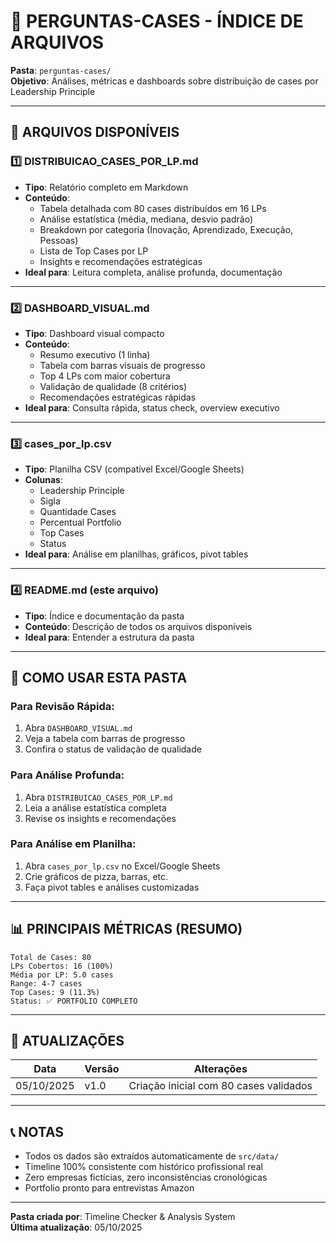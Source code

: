 # 📁 PERGUNTAS-CASES - ÍNDICE DE ARQUIVOS

**Pasta**: `perguntas-cases/`  
**Objetivo**: Análises, métricas e dashboards sobre distribuição de cases por Leadership Principle

---

## 📄 ARQUIVOS DISPONÍVEIS

### 1️⃣ **DISTRIBUICAO_CASES_POR_LP.md**
- **Tipo**: Relatório completo em Markdown
- **Conteúdo**: 
  - Tabela detalhada com 80 cases distribuídos em 16 LPs
  - Análise estatística (média, mediana, desvio padrão)
  - Breakdown por categoria (Inovação, Aprendizado, Execução, Pessoas)
  - Lista de Top Cases por LP
  - Insights e recomendações estratégicas
- **Ideal para**: Leitura completa, análise profunda, documentação

---

### 2️⃣ **DASHBOARD_VISUAL.md**
- **Tipo**: Dashboard visual compacto
- **Conteúdo**:
  - Resumo executivo (1 linha)
  - Tabela com barras visuais de progresso
  - Top 4 LPs com maior cobertura
  - Validação de qualidade (8 critérios)
  - Recomendações estratégicas rápidas
- **Ideal para**: Consulta rápida, status check, overview executivo

---

### 3️⃣ **cases_por_lp.csv**
- **Tipo**: Planilha CSV (compatível Excel/Google Sheets)
- **Colunas**:
  - Leadership Principle
  - Sigla
  - Quantidade Cases
  - Percentual Portfolio
  - Top Cases
  - Status
- **Ideal para**: Análise em planilhas, gráficos, pivot tables

---

### 4️⃣ **README.md** (este arquivo)
- **Tipo**: Índice e documentação da pasta
- **Conteúdo**: Descrição de todos os arquivos disponíveis
- **Ideal para**: Entender a estrutura da pasta

---

## 🎯 COMO USAR ESTA PASTA

### **Para Revisão Rápida:**
1. Abra `DASHBOARD_VISUAL.md`
2. Veja a tabela com barras de progresso
3. Confira o status de validação de qualidade

### **Para Análise Profunda:**
1. Abra `DISTRIBUICAO_CASES_POR_LP.md`
2. Leia a análise estatística completa
3. Revise os insights e recomendações

### **Para Análise em Planilha:**
1. Abra `cases_por_lp.csv` no Excel/Google Sheets
2. Crie gráficos de pizza, barras, etc.
3. Faça pivot tables e análises customizadas

---

## 📊 PRINCIPAIS MÉTRICAS (RESUMO)

```
Total de Cases: 80
LPs Cobertos: 16 (100%)
Média por LP: 5.0 cases
Range: 4-7 cases
Top Cases: 9 (11.3%)
Status: ✅ PORTFOLIO COMPLETO
```

---

## 🔄 ATUALIZAÇÕES

| Data | Versão | Alterações |
|------|--------|-----------|
| 05/10/2025 | v1.0 | Criação inicial com 80 cases validados |

---

## 📞 NOTAS

- Todos os dados são extraídos automaticamente de `src/data/`
- Timeline 100% consistente com histórico profissional real
- Zero empresas fictícias, zero inconsistências cronológicas
- Portfolio pronto para entrevistas Amazon

---

**Pasta criada por**: Timeline Checker & Analysis System  
**Última atualização**: 05/10/2025
